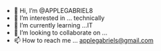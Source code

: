 - 👋 Hi, I’m @APPLEGABRIEL8
- 👀 I’m interested in ... technically
- 🌱 I’m currently learning ...IT
- 💞️ I’m looking to collaborate on ...
- 📫 How to reach me ... applegabriels@gmail.com

<!---
APPLEGABRIEL8/APPLEGABRIEL8 is a ✨ special ✨ repository because its `README.md` (this file) appears on your GitHub profile.
You can click the Preview link to take a look at your changes.
--->
